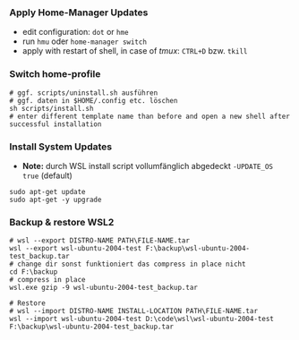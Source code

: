 ### Apply Home-Manager Updates
- edit configuration: `dot` or `hme`
- run `hmu` oder `home-manager switch`
- apply with restart of shell, in case of *tmux*: `CTRL+D` bzw. `tkill`

### Switch home-profile
```shell
# ggf. scripts/uninstall.sh ausführen
# ggf. daten in $HOME/.config etc. löschen
sh scripts/install.sh
# enter different template name than before and open a new shell after successful installation
```

### Install System Updates
- **Note:** durch WSL install script vollumfänglich abgedeckt `-UPDATE_OS true` (default)
```shell
sudo apt-get update
sudo apt-get -y upgrade
```

### Backup & restore WSL2
```shell
# wsl --export DISTRO-NAME PATH\FILE-NAME.tar
wsl --export wsl-ubuntu-2004-test F:\backup\wsl-ubuntu-2004-test_backup.tar
# change dir sonst funktioniert das compress in place nicht
cd F:\backup
# compress in place
wsl.exe gzip -9 wsl-ubuntu-2004-test_backup.tar

# Restore
# wsl --import DISTRO-NAME INSTALL-LOCATION PATH\FILE-NAME.tar
wsl --import wsl-ubuntu-2004-test D:\code\wsl\wsl-ubuntu-2004-test F:\backup\wsl-ubuntu-2004-test_backup.tar
```
